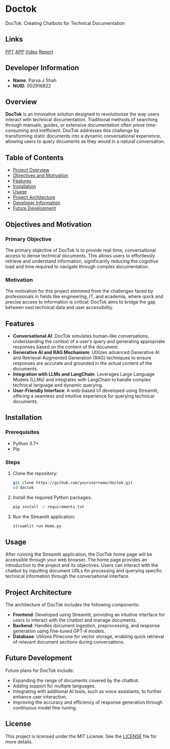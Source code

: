 # Doctok
DocTok: Creating Chatbots for Technical Documentation


## Links
[PPT](https://gamma.app/docs/DocTok-Technical-Documentation-Chatbot-e6btwbtaz9bespi)
[APP](https://doctok-chatbot.streamlit.app/)
[Video](https://www.awesomescreenshot.com/video/30579207?key=f43a244bfdede3150df4141d2521bd91)
[Report](#/docs/REPORT.md)

## Developer Information

- **Name**: Parva J Shah
- **NUID**: 002916822

## Overview

**DocTok** is an innovative solution designed to revolutionize the way users interact with technical documentation. Traditional methods of searching through manuals, guides, or extensive documentation often prove time-consuming and inefficient. DocTok addresses this challenge by transforming static documents into a dynamic conversational experience, allowing users to query documents as they would in a natural conversation.

## Table of Contents

- [Project Overview](#overview)
- [Objectives and Motivation](#objectives-and-motivation)
- [Features](#features)
- [Installation](#installation)
- [Usage](#usage)
- [Project Architecture](#project-architecture)
- [Developer Information](#developer-information)
- [Future Development](#future-development)

## Objectives and Motivation

### Primary Objective

The primary objective of DocTok is to provide real-time, conversational access to dense technical documents. This allows users to effortlessly retrieve and understand information, significantly reducing the cognitive load and time required to navigate through complex documentation.

### Motivation

The motivation for this project stemmed from the challenges faced by professionals in fields like engineering, IT, and academia, where quick and precise access to information is critical. DocTok aims to bridge the gap between vast technical data and user accessibility.

## Features

- **Conversational AI**: DocTok simulates human-like conversations, understanding the context of a user’s query and generating appropriate responses based on the content of the document.
- **Generative AI and RAG Mechanism**: Utilizes advanced Generative AI and Retrieval-Augmented Generation (RAG) techniques to ensure responses are accurate and grounded in the actual content of the documents.
- **Integration with LLMs and LangChain**: Leverages Large Language Models (LLMs) and integrates with LangChain to handle complex technical language and dynamic querying.
- **User-Friendly Interface**: A web-based UI developed using Streamlit, offering a seamless and intuitive experience for querying technical documents.

## Installation

### Prerequisites

- Python 3.7+
- Pip

### Steps

1. Clone the repository:
   ```bash
   git clone https://github.com/yourusername/doctok.git
   cd doctok
   ```

2. Install the required Python packages:
   ```bash
   pip install -r requirements.txt
   ```

3. Run the Streamlit application:
   ```bash
   streamlit run Home.py
   ```

## Usage

After running the Streamlit application, the DocTok home page will be accessible through your web browser. The home page provides an introduction to the project and its objectives. Users can interact with the chatbot by inputting document URLs for processing and querying specific technical information through the conversational interface.

## Project Architecture

The architecture of DocTok includes the following components:

- **Frontend**: Developed using Streamlit, providing an intuitive interface for users to interact with the chatbot and manage documents.
- **Backend**: Handles document ingestion, preprocessing, and response generation using fine-tuned GPT-4 models.
- **Database**: Utilizes Pinecone for vector storage, enabling quick retrieval of relevant document sections during conversations.



## Future Development

Future plans for DocTok include:

- Expanding the range of documents covered by the chatbot.
- Adding support for multiple languages.
- Integrating with additional AI tools, such as voice assistants, to further enhance user interaction.
- Improving the accuracy and efficiency of response generation through continuous model fine-tuning.

## License

This project is licensed under the MIT License. See the [LICENSE](LICENSE) file for more details.

